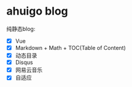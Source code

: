 # ahuigo blog
纯静态blog:

- [x] Vue
- [x] Markdown + Math + TOC(Table of Content)
- [x] 动态目录
- [x] Disqus
- [x] 网易云音乐
- [x] 自适应
